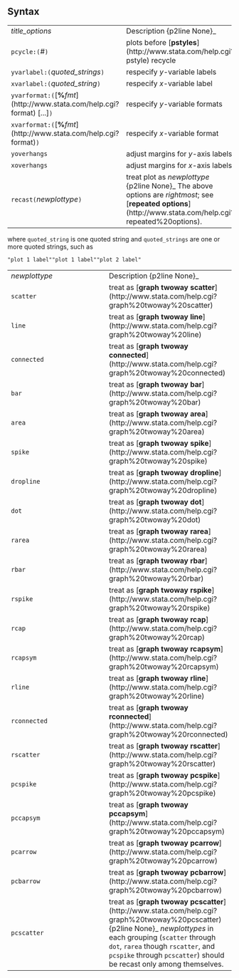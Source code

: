 ## Syntax

<table class="standard">
<colgroup>
<col style="width: 50%" />
<col style="width: 50%" />
</colgroup>
<tbody>
<tr class="odd">
<td><var class="command">title_options</var></td>
<td>Description <span>{p2line None}_</td>
</tr>
<tr class="even">
<td><code class="command">pcycle:(</code><var class="command">#</var><code class="command">)</code></td>
<td>plots before [<strong>pstyles</strong>](http://www.stata.com/help.cgi?pstyle) recycle</td>
</tr>
<tr class="odd">
<td><code class="command">yvarlabel:(</code><var class="command">quoted_strings</var><code class="command">)</code></td>
<td>respecify <var class="command">y</var>-variable labels</td>
</tr>
<tr class="even">
<td><code class="command">xvarlabel:(</code><var class="command">quoted_string</var><code class="command">)</code></td>
<td>respecify <var class="command">x</var>-variable label</td>
</tr>
<tr class="odd">
<td><code class="command">yvarformat:(</code>[<strong>%</strong><var class="command">fmt</var><strong></strong>](http://www.stata.com/help.cgi?format) [...]<code class="command">)</code></td>
<td>respecify <var class="command">y</var>-variable formats</td>
</tr>
<tr class="even">
<td><code class="command">xvarformat:(</code>[<strong>%</strong><var class="command">fmt</var><strong></strong>](http://www.stata.com/help.cgi?format)<code class="command">)</code></td>
<td>respecify <var class="command">x</var>-variable format</td>
</tr>
<tr class="odd">
<td><code class="command" data-options="yoverhang">yoverhangs</code></td>
<td>adjust margins for <var class="command">y</var>-axis labels</td>
</tr>
<tr class="even">
<td><code class="command" data-options="xoverhang">xoverhangs</code></td>
<td>adjust margins for <var class="command">x</var>-axis labels</td>
</tr>
<tr class="odd">
<td><code class="command">recast(</code><var class="command">newplottype</var><code class="command">)</code></td>
<td>treat plot as <var class="command">newplottype</var> <span>{p2line None}_
The above options are <var class="command">rightmost</var>; see [<strong>repeated options</strong>](http://www.stata.com/help.cgi?repeated%20options).</td>
</tr>
</tbody>
</table>

where `quoted_string` is one quoted string and `quoted_strings` are one
or more quoted strings, such as

`"plot 1 label""plot 1 label""plot 2 label"`

<table class="standard">
<colgroup>
<col style="width: 50%" />
<col style="width: 50%" />
</colgroup>
<tbody>
<tr class="odd">
<td><var class="command">newplottype</var></td>
<td>Description <span>{p2line None}_</td>
</tr>
<tr class="even">
<td><code class="command">scatter</code></td>
<td>treat as [<strong>graph twoway scatter</strong>](http://www.stata.com/help.cgi?graph%20twoway%20scatter)</td>
</tr>
<tr class="odd">
<td><code class="command">line</code></td>
<td>treat as [<strong>graph twoway line</strong>](http://www.stata.com/help.cgi?graph%20twoway%20line)</td>
</tr>
<tr class="even">
<td><code class="command">connected</code></td>
<td>treat as [<strong>graph twoway connected</strong>](http://www.stata.com/help.cgi?graph%20twoway%20connected)</td>
</tr>
<tr class="odd">
<td><code class="command">bar</code></td>
<td>treat as [<strong>graph twoway bar</strong>](http://www.stata.com/help.cgi?graph%20twoway%20bar)</td>
</tr>
<tr class="even">
<td><code class="command">area</code></td>
<td>treat as [<strong>graph twoway area</strong>](http://www.stata.com/help.cgi?graph%20twoway%20area)</td>
</tr>
<tr class="odd">
<td><code class="command">spike</code></td>
<td>treat as [<strong>graph twoway spike</strong>](http://www.stata.com/help.cgi?graph%20twoway%20spike)</td>
</tr>
<tr class="even">
<td><code class="command">dropline</code></td>
<td>treat as [<strong>graph twoway dropline</strong>](http://www.stata.com/help.cgi?graph%20twoway%20dropline)</td>
</tr>
<tr class="odd">
<td><code class="command">dot</code></td>
<td>treat as [<strong>graph twoway dot</strong>](http://www.stata.com/help.cgi?graph%20twoway%20dot)</td>
</tr>
<tr class="even">
<td><code class="command">rarea</code></td>
<td>treat as [<strong>graph twoway rarea</strong>](http://www.stata.com/help.cgi?graph%20twoway%20rarea)</td>
</tr>
<tr class="odd">
<td><code class="command">rbar</code></td>
<td>treat as [<strong>graph twoway rbar</strong>](http://www.stata.com/help.cgi?graph%20twoway%20rbar)</td>
</tr>
<tr class="even">
<td><code class="command">rspike</code></td>
<td>treat as [<strong>graph twoway rspike</strong>](http://www.stata.com/help.cgi?graph%20twoway%20rspike)</td>
</tr>
<tr class="odd">
<td><code class="command">rcap</code></td>
<td>treat as [<strong>graph twoway rcap</strong>](http://www.stata.com/help.cgi?graph%20twoway%20rcap)</td>
</tr>
<tr class="even">
<td><code class="command">rcapsym</code></td>
<td>treat as [<strong>graph twoway rcapsym</strong>](http://www.stata.com/help.cgi?graph%20twoway%20rcapsym)</td>
</tr>
<tr class="odd">
<td><code class="command">rline</code></td>
<td>treat as [<strong>graph twoway rline</strong>](http://www.stata.com/help.cgi?graph%20twoway%20rline)</td>
</tr>
<tr class="even">
<td><code class="command">rconnected</code></td>
<td>treat as [<strong>graph twoway rconnected</strong>](http://www.stata.com/help.cgi?graph%20twoway%20rconnected)</td>
</tr>
<tr class="odd">
<td><code class="command">rscatter</code></td>
<td>treat as [<strong>graph twoway rscatter</strong>](http://www.stata.com/help.cgi?graph%20twoway%20rscatter)</td>
</tr>
<tr class="even">
<td><code class="command">pcspike</code></td>
<td>treat as [<strong>graph twoway pcspike</strong>](http://www.stata.com/help.cgi?graph%20twoway%20pcspike)</td>
</tr>
<tr class="odd">
<td><code class="command">pccapsym</code></td>
<td>treat as [<strong>graph twoway pccapsym</strong>](http://www.stata.com/help.cgi?graph%20twoway%20pccapsym)</td>
</tr>
<tr class="even">
<td><code class="command">pcarrow</code></td>
<td>treat as [<strong>graph twoway pcarrow</strong>](http://www.stata.com/help.cgi?graph%20twoway%20pcarrow)</td>
</tr>
<tr class="odd">
<td><code class="command">pcbarrow</code></td>
<td>treat as [<strong>graph twoway pcbarrow</strong>](http://www.stata.com/help.cgi?graph%20twoway%20pcbarrow)</td>
</tr>
<tr class="even">
<td><code class="command">pcscatter</code></td>
<td>treat as [<strong>graph twoway pcscatter</strong>](http://www.stata.com/help.cgi?graph%20twoway%20pcscatter) <span>{p2line None}_
<var class="command">newplottypes</var> in each grouping (<code class="command">scatter</code> through <code class="command">dot</code>, <code class="command">rarea</code> though <code class="command">rscatter</code>, and <code class="command">pcspike</code> through <code class="command">pcscatter</code>) should be recast only among themselves.</td>
</tr>
</tbody>
</table>
